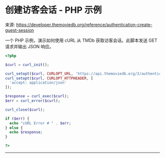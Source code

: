 # 创建访客会话 - PHP 示例

来源: https://developer.themoviedb.org/reference/authentication-create-guest-session

一个 PHP 示例，演示如何使用 cURL 从 TMDb 获取访客会话。此脚本发送 GET 请求并输出 JSON 响应。

```php
<?php

$curl = curl_init();

curl_setopt($curl, CURLOPT_URL, 'https://api.themoviedb.org/3/authentication/guest_session/new');
curl_setopt($curl, CURLOPT_HTTPHEADER, [
  'accept: application/json'
]);

$response = curl_exec($curl);
$err = curl_error($curl);

curl_close($curl);

if ($err) {
  echo "cURL Error # " . $err;
} else {
  echo $response;
}

?>
```

--------------------------------
